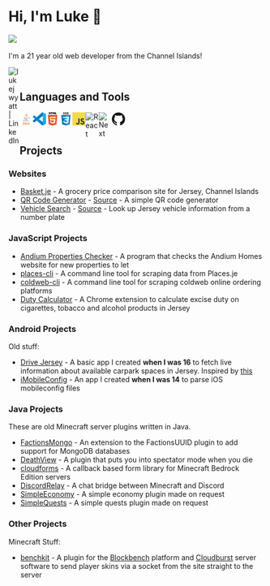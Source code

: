 # Hi, I'm Luke 👋 
![](https://komarev.com/ghpvc/?username=lukeeey&color=blueviolet)  

I'm a 21 year old web developer from the Channel Islands!

[<img align="left" alt="lukejwyatt | LinkedIn" width="22px" src="https://cdn.jsdelivr.net/npm/simple-icons@v3/icons/linkedin.svg" />][linkedin]  

<br />

## Languages and Tools

<img align="left" alt="Java" width="26px" src="https://raw.githubusercontent.com/github/explore/80688e429a7d4ef2fca1e82350fe8e3517d3494d/topics/java/java.png" />
<img align="left" alt="Visual Studio Code" width="26px" src="https://raw.githubusercontent.com/github/explore/80688e429a7d4ef2fca1e82350fe8e3517d3494d/topics/visual-studio-code/visual-studio-code.png" />
<img align="left" alt="HTML5" width="26px" src="https://raw.githubusercontent.com/github/explore/80688e429a7d4ef2fca1e82350fe8e3517d3494d/topics/html/html.png" />
<img align="left" alt="CSS3" width="26px" src="https://raw.githubusercontent.com/github/explore/80688e429a7d4ef2fca1e82350fe8e3517d3494d/topics/css/css.png" />
<img align="left" alt="JavaScript" width="26px" src="https://raw.githubusercontent.com/github/explore/80688e429a7d4ef2fca1e82350fe8e3517d3494d/topics/javascript/javascript.png" />
<img align="left" alt="React" width="26px" src="https://logos-download.com/wp-content/uploads/2016/09/React_logo_logotype_emblem.png" />
<img align="left" alt="Next" width="26px" src="https://upload.wikimedia.org/wikipedia/commons/8/8e/Nextjs-logo.svg" />
<img align="left" alt="GitHub" width="26px" src="https://raw.githubusercontent.com/github/explore/78df643247d429f6cc873026c0622819ad797942/topics/github/github.png" />

<br />
<br />


<!-- ![Luke's GitHub Stats](https://github-readme-stats.vercel.app/api?username=lukeeey&show_icons=true&hide=stars,commits&disable_animations=true) -->

## Projects
### Websites
* [Basket.je](https://basket.je) - A grocery price comparison site for Jersey, Channel Islands
* [QR Code Generator](https://qrcode.glitch.je) - [Source](https://github.com/glitchjsy/qrcode) - A simple QR code generator
* [Vehicle Search](https://vehicle-search.glitch.je) - [Source](https://github.com/glitchjsy/vehicle-search) - Look up Jersey vehicle information from a number plate

### JavaScript Projects
* [Andium Properties Checker](https://github.com/glitchjsy/andium-checker) - A program that checks the Andium Homes website for new properties to let
* [places-cli](https://github.com/glitchjsy/places-cli) - A command line tool for scraping data from Places.je
* [coldweb-cli](https://github.com/glitchjsy/coldweb-cli) - A command line tool for scraping coldweb online ordering platforms
* [Duty Calculator](https://github.com/glitchjsy/duty-calculator) - A Chrome extension to calculate excise duty on cigarettes, tobacco and alcohol products in Jersey

### Android Projects
Old stuff:
* [Drive Jersey](https://github.com/lukeeey/Drive-Jersey) - A basic app I created **when I was 16** to fetch live information about available carpark spaces in Jersey. Inspired by [this](https://apps.apple.com/ng/app/drive-jersey/id1110663341)
* [iMobileConfig](https://github.com/lukeeey/iMobileConfig) - An app I created **when I was 14** to parse iOS mobileconfig files

### Java Projects
These are old Minecraft server plugins written in Java.
* [FactionsMongo](https://github.com/lukeeey/FactionsMongo) - An extension to the FactionsUUID plugin to add support for MongoDB databases
* [DeathView](https://github.com/lukeeey/DeathView) - A plugin that puts you into spectator mode when you die
* [cloudforms](https://github.com/lukeeey/cloudforms) - A callback based form library for Minecraft Bedrock Edition servers
* [DiscordRelay](https://github.com/lukeeey/DiscordRelay) - A chat bridge between Minecraft and Discord
* [SimpleEconomy](https://github.com/lukeeey/SimpleEconomy) - A simple economy plugin made on request
* [SimpleQuests](https://github.com/lukeeey/SimpleQuests) - A simple quests plugin made on request

### Other Projects
Minecraft Stuff:
* [benchkit](https://github.com/opencollab-incubator/benchkit) - A plugin for the [Blockbench](https://www.blockbench.net) platform and [Cloudburst](https://github.com/CloudburstMC/Cloudburst) server software to send player skins via a socket from the site straight to the server


<!--[![DeathView Card](https://github-readme-stats.vercel.app/api/pin/?username=lukeeey&repo=DeathView&show_owner=true)](https://github.com/lukeeey/DeathView)-->

[linkedin]: https://www.linkedin.com/in/lukejwyatt
